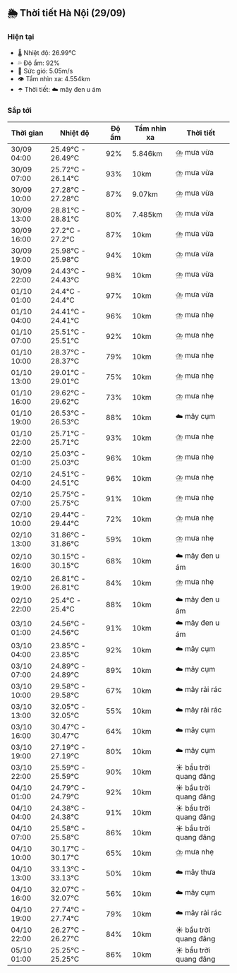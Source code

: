 ## 🌦️ Thời tiết Hà Nội (29/09)

### Hiện tại

- 🌡️ Nhiệt độ: 26.99℃
- 💦 Độ ẩm: 92%
- 💨 Sức gió: 5.05m/s
- 👁️ Tầm nhìn xa: 4.554km
- ☂️ Thời tiết: ☁️ mây đen u ám

### Sắp tới

| Thời gian | Nhiệt độ | Độ ẩm | Tầm nhìn xa | Thời tiết |
| --- | --- | --- | --- | --- |
| 30/09 04:00 | 25.49℃ - 26.49℃ | 92% | 5.846km | ⛈️ mưa vừa |
| 30/09 07:00 | 25.72℃ - 26.14℃ | 93% | 10km | ⛈️ mưa vừa |
| 30/09 10:00 | 27.28℃ - 27.28℃ | 87% | 9.07km | ⛈️ mưa vừa |
| 30/09 13:00 | 28.81℃ - 28.81℃ | 80% | 7.485km | ⛈️ mưa vừa |
| 30/09 16:00 | 27.2℃ - 27.2℃ | 87% | 10km | ⛈️ mưa vừa |
| 30/09 19:00 | 25.98℃ - 25.98℃ | 94% | 10km | ⛈️ mưa vừa |
| 30/09 22:00 | 24.43℃ - 24.43℃ | 98% | 10km | ⛈️ mưa vừa |
| 01/10 01:00 | 24.4℃ - 24.4℃ | 97% | 10km | ⛈️ mưa vừa |
| 01/10 04:00 | 24.41℃ - 24.41℃ | 96% | 10km | ⛈️ mưa nhẹ |
| 01/10 07:00 | 25.51℃ - 25.51℃ | 92% | 10km | ⛈️ mưa nhẹ |
| 01/10 10:00 | 28.37℃ - 28.37℃ | 79% | 10km | ⛈️ mưa nhẹ |
| 01/10 13:00 | 29.01℃ - 29.01℃ | 75% | 10km | ⛈️ mưa nhẹ |
| 01/10 16:00 | 29.62℃ - 29.62℃ | 73% | 10km | ⛈️ mưa nhẹ |
| 01/10 19:00 | 26.53℃ - 26.53℃ | 88% | 10km | ☁️ mây cụm |
| 01/10 22:00 | 25.71℃ - 25.71℃ | 93% | 10km | ⛈️ mưa nhẹ |
| 02/10 01:00 | 25.03℃ - 25.03℃ | 96% | 10km | ⛈️ mưa nhẹ |
| 02/10 04:00 | 24.51℃ - 24.51℃ | 96% | 10km | ⛈️ mưa nhẹ |
| 02/10 07:00 | 25.75℃ - 25.75℃ | 91% | 10km | ⛈️ mưa nhẹ |
| 02/10 10:00 | 29.44℃ - 29.44℃ | 72% | 10km | ⛈️ mưa nhẹ |
| 02/10 13:00 | 31.86℃ - 31.86℃ | 59% | 10km | ⛈️ mưa nhẹ |
| 02/10 16:00 | 30.15℃ - 30.15℃ | 68% | 10km | ☁️ mây đen u ám |
| 02/10 19:00 | 26.81℃ - 26.81℃ | 84% | 10km | ⛈️ mưa nhẹ |
| 02/10 22:00 | 25.4℃ - 25.4℃ | 88% | 10km | ☁️ mây đen u ám |
| 03/10 01:00 | 24.56℃ - 24.56℃ | 91% | 10km | ☁️ mây đen u ám |
| 03/10 04:00 | 23.85℃ - 23.85℃ | 92% | 10km | ☁️ mây cụm |
| 03/10 07:00 | 24.89℃ - 24.89℃ | 89% | 10km | ☁️ mây cụm |
| 03/10 10:00 | 29.58℃ - 29.58℃ | 67% | 10km | ☁️ mây rải rác |
| 03/10 13:00 | 32.05℃ - 32.05℃ | 55% | 10km | ☁️ mây rải rác |
| 03/10 16:00 | 30.47℃ - 30.47℃ | 64% | 10km | ☁️ mây cụm |
| 03/10 19:00 | 27.19℃ - 27.19℃ | 80% | 10km | ☁️ mây cụm |
| 03/10 22:00 | 25.59℃ - 25.59℃ | 90% | 10km | ☀️ bầu trời quang đãng |
| 04/10 01:00 | 24.79℃ - 24.79℃ | 92% | 10km | ☀️ bầu trời quang đãng |
| 04/10 04:00 | 24.38℃ - 24.38℃ | 91% | 10km | ☀️ bầu trời quang đãng |
| 04/10 07:00 | 25.58℃ - 25.58℃ | 86% | 10km | ☀️ bầu trời quang đãng |
| 04/10 10:00 | 30.17℃ - 30.17℃ | 65% | 10km | ⛈️ mưa nhẹ |
| 04/10 13:00 | 33.13℃ - 33.13℃ | 50% | 10km | ☁️ mây thưa |
| 04/10 16:00 | 32.07℃ - 32.07℃ | 56% | 10km | ☁️ mây cụm |
| 04/10 19:00 | 27.74℃ - 27.74℃ | 79% | 10km | ☁️ mây rải rác |
| 04/10 22:00 | 26.27℃ - 26.27℃ | 84% | 10km | ☀️ bầu trời quang đãng |
| 05/10 01:00 | 25.25℃ - 25.25℃ | 86% | 10km | ☀️ bầu trời quang đãng |
